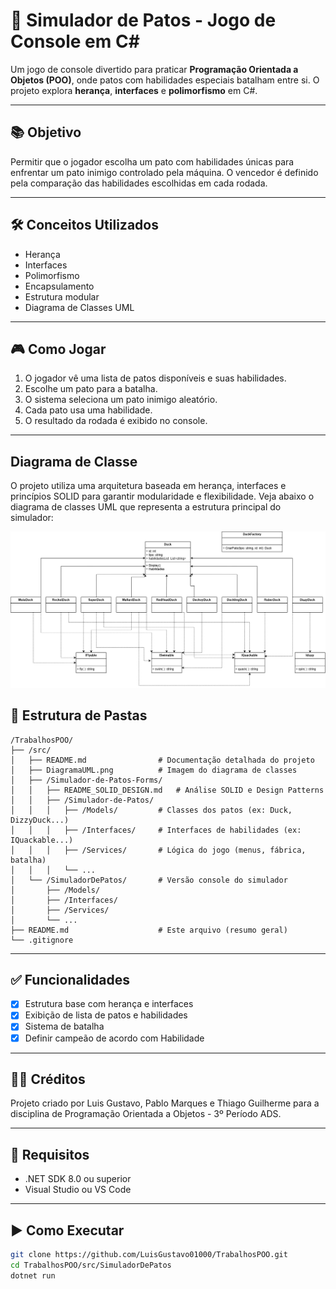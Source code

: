 # 🦆 Simulador de Patos - Jogo de Console em C#

Um jogo de console divertido para praticar **Programação Orientada a Objetos (POO)**, onde patos com habilidades especiais batalham entre si. O projeto explora **herança**, **interfaces** e **polimorfismo** em C#.

---

## 📚 Objetivo

Permitir que o jogador escolha um pato com habilidades únicas para enfrentar um pato inimigo controlado pela máquina. O vencedor é definido pela comparação das habilidades escolhidas em cada rodada.

---

## 🛠️ Conceitos Utilizados

- Herança
- Interfaces
- Polimorfismo
- Encapsulamento
- Estrutura modular
- Diagrama de Classes UML

---

## 🎮 Como Jogar

1. O jogador vê uma lista de patos disponíveis e suas habilidades.
2. Escolhe um pato para a batalha.
3. O sistema seleciona um pato inimigo aleatório.
4. Cada pato usa uma habilidade.
5. O resultado da rodada é exibido no console.

---

## Diagrama de Classe

O projeto utiliza uma arquitetura baseada em herança, interfaces e princípios SOLID para garantir modularidade e flexibilidade. Veja abaixo o diagrama de classes UML que representa a estrutura principal do simulador:

![Diagrama de Classe](src/DiagramaUML.png)

## 📁 Estrutura de Pastas

```plaintext
/TrabalhosPOO/
├── /src/
│   ├── README.md                # Documentação detalhada do projeto
│   ├── DiagramaUML.png          # Imagem do diagrama de classes
│   ├── /Simulador-de-Patos-Forms/
│   │   ├── README_SOLID_DESIGN.md   # Análise SOLID e Design Patterns
│   │   ├── /Simulador-de-Patos/
│   │   │   ├── /Models/         # Classes dos patos (ex: Duck, DizzyDuck...)
│   │   │   ├── /Interfaces/     # Interfaces de habilidades (ex: IQuackable...)
│   │   │   ├── /Services/       # Lógica do jogo (menus, fábrica, batalha)
│   │   │   └── ...
│   └── /SimuladorDePatos/       # Versão console do simulador
│       ├── /Models/
│       ├── /Interfaces/
│       ├── /Services/
│       └── ...
├── README.md                    # Este arquivo (resumo geral)
└── .gitignore
```

---

## ✅ Funcionalidades

- [x] Estrutura base com herança e interfaces
- [x] Exibição de lista de patos e habilidades
- [x] Sistema de batalha
- [x] Definir campeão de acordo com Habilidade

---

## 👨‍💻 Créditos

Projeto criado por Luis Gustavo, Pablo Marques e Thiago Guilherme para a disciplina de Programação Orientada a Objetos - 3º Período ADS.

---

## 🚀 Requisitos

- .NET SDK 8.0 ou superior
- Visual Studio ou VS Code

---

## ▶️ Como Executar

```bash
git clone https://github.com/LuisGustavo01000/TrabalhosPOO.git
cd TrabalhosPOO/src/SimuladorDePatos
dotnet run
```
